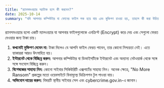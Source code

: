 ```yaml
---
title: "র‍্যানসমওয়্যার অ্যাটাক হলে কী করবেন?"
date: 2025-10-14
summary: "যদি আপনার কম্পিউটার বা ফোনের ফাইল লক হয়ে যায় এবং মুক্তিপণ চাওয়া হয়, তাহলে কী করা উচিত?"
---
```


র‍্যানসমওয়্যার হলো একটি ম্যালওয়্যার যা আপনার ফাইলগুলোকে এনক্রিপ্ট (Encrypt) করে দেয় এবং সেগুলো ফেরত দেওয়ার জন্য টাকা চায়।

1.  **কখনোই মুক্তিপণ দেবেন না:** টাকা দিলেও যে আপনি ফাইল ফেরত পাবেন, তার কোনো নিশ্চয়তা নেই। এতে হ্যাকাররা আরও উৎসাহিত হয়।
2.  **ইন্টারনেট থেকে বিচ্ছিন্ন করুন:** আপনার কম্পিউটার বা ডিভাইসটিকে ইন্টারনেট এবং অন্যান্য নেটওয়ার্ক থেকে সঙ্গে সঙ্গে সংযোগ বিচ্ছিন্ন করুন।
3.  **বিশেষজ্ঞের সাহায্য নিন:** কোনো সাইবার সিকিউরিটি এক্সপার্টের সাহায্য নিন। অনেক ক্ষেত্রে, "No More Ransom" প্রকল্পের মতো ওয়েবসাইটে বিনামূল্যে ডিক্রিপশন টুল পাওয়া যায়।
4.  **অভিযোগ দায়ের করুন:** বিষয়টি স্থানীয় সাইবার সেল এবং cybercrime.gov.in-এ জানান।

